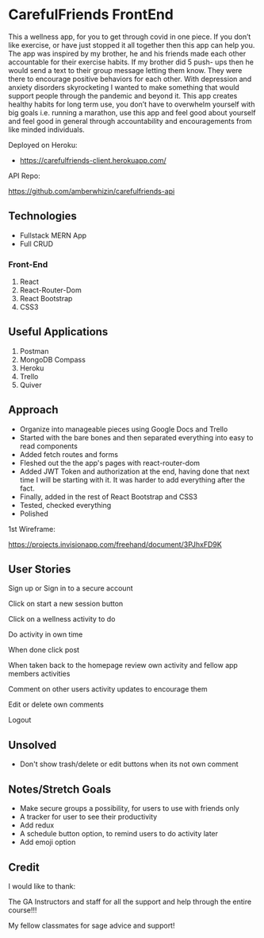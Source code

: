 # CarefulFriends FrontEnd

This a wellness app, for you to get through covid in one piece. If you don’t like exercise, or have just stopped it all together then this app can help you. The app was inspired by my brother, he and his friends made each other accountable for their exercise habits. If my brother did 5 push- ups then he would send a text to their group message letting them know. They were there to encourage positive behaviors for each other. With depression and anxiety disorders skyrocketing I wanted to make something that would support people through the pandemic and beyond it. This app creates healthy habits for long term use, you don’t have to overwhelm yourself with big goals i.e. running a marathon, use this app and feel good about yourself and feel good in general through accountability and encouragements from like minded individuals.

Deployed on Heroku:

- https://carefulfriends-client.herokuapp.com/

API Repo:

https://github.com/amberwhizin/carefulfriends-api

## Technologies

- Fullstack MERN App 
- Full CRUD

### Front-End

1. React
2. React-Router-Dom
3. React Bootstrap
4. CSS3

## Useful Applications

1. Postman
2. MongoDB Compass
3. Heroku
4. Trello
5. Quiver

## Approach

- Organize into manageable pieces using Google Docs and Trello
- Started with the bare bones and then separated everything into easy to read components
- Added fetch routes and forms
- Fleshed out the the app's pages with react-router-dom
- Added JWT Token and authorization at the end, having done that next time I will be starting with it. It was harder to add everything after the fact.
- Finally, added in the rest of React Bootstrap and CSS3
- Tested, checked everything
- Polished

1st Wireframe:

https://projects.invisionapp.com/freehand/document/3PJhxFD9K

## User Stories

Sign up or Sign in to a secure account

Click on start a new session button

Click on a wellness activity to do

Do activity in own time

When done click post

When taken back to the homepage review own activity and fellow app members activities

Comment on other users activity updates to encourage them

Edit or delete own comments

Logout

## Unsolved

- Don't show trash/delete or edit buttons when its not own comment

## Notes/Stretch Goals

- Make secure groups a possibility, for users to use with friends only
- A tracker for user to see their productivity
- Add redux
- A schedule button option, to remind users to do activity later
- Add emoji option

## Credit

I would like to thank:

The GA Instructors and staff for all the support and help through the entire course!!!

My fellow classmates for sage advice and support!
